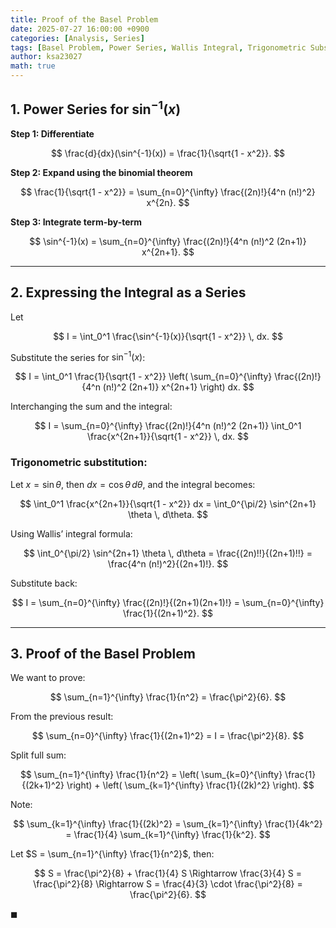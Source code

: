 ```yaml
---
title: Proof of the Basel Problem
date: 2025-07-27 16:00:00 +0900
categories: [Analysis, Series]
tags: [Basel Problem, Power Series, Wallis Integral, Trigonometric Substitution, Integration, Inverse Sine, Infinite Series]
author: ksa23027
math: true
---
```


## 1. Power Series for $\sin^{-1}(x)$

**Step 1: Differentiate**

$$
\frac{d}{dx}(\sin^{-1}(x)) = \frac{1}{\sqrt{1 - x^2}}.
$$

**Step 2: Expand using the binomial theorem**

$$
\frac{1}{\sqrt{1 - x^2}} = \sum_{n=0}^{\infty} \frac{(2n)!}{4^n (n!)^2} x^{2n}.
$$

**Step 3: Integrate term-by-term**

$$
\sin^{-1}(x) = \sum_{n=0}^{\infty} \frac{(2n)!}{4^n (n!)^2 (2n+1)} x^{2n+1}.
$$

---

## 2. Expressing the Integral as a Series

Let

$$
I = \int_0^1 \frac{\sin^{-1}(x)}{\sqrt{1 - x^2}} \, dx.
$$

Substitute the series for $\sin^{-1}(x)$:

$$
I = \int_0^1 \frac{1}{\sqrt{1 - x^2}} \left( \sum_{n=0}^{\infty} \frac{(2n)!}{4^n (n!)^2 (2n+1)} x^{2n+1} \right) dx.
$$

Interchanging the sum and the integral:

$$
I = \sum_{n=0}^{\infty} \frac{(2n)!}{4^n (n!)^2 (2n+1)} \int_0^1 \frac{x^{2n+1}}{\sqrt{1 - x^2}} \, dx.
$$

### Trigonometric substitution:

Let $x = \sin \theta$, then $dx = \cos \theta \, d\theta$, and the integral becomes:

$$
\int_0^1 \frac{x^{2n+1}}{\sqrt{1 - x^2}} dx = \int_0^{\pi/2} \sin^{2n+1} \theta \, d\theta.
$$

Using Wallis’ integral formula:

$$
\int_0^{\pi/2} \sin^{2n+1} \theta \, d\theta = \frac{(2n)!!}{(2n+1)!!} = \frac{4^n (n!)^2}{(2n+1)!}.
$$

Substitute back:

$$
I = \sum_{n=0}^{\infty} \frac{(2n)!}{(2n+1)(2n+1)!} = \sum_{n=0}^{\infty} \frac{1}{(2n+1)^2}.
$$

---

## 3. Proof of the Basel Problem

We want to prove:

$$
\sum_{n=1}^{\infty} \frac{1}{n^2} = \frac{\pi^2}{6}.
$$

From the previous result:

$$
\sum_{n=0}^{\infty} \frac{1}{(2n+1)^2} = I = \frac{\pi^2}{8}.
$$

Split full sum:

$$
\sum_{n=1}^{\infty} \frac{1}{n^2} = \left( \sum_{k=0}^{\infty} \frac{1}{(2k+1)^2} \right) + \left( \sum_{k=1}^{\infty} \frac{1}{(2k)^2} \right).
$$

Note:

$$
\sum_{k=1}^{\infty} \frac{1}{(2k)^2} = \sum_{k=1}^{\infty} \frac{1}{4k^2} = \frac{1}{4} \sum_{k=1}^{\infty} \frac{1}{k^2}.
$$

Let $S = \sum_{n=1}^{\infty} \frac{1}{n^2}$, then:

$$
S = \frac{\pi^2}{8} + \frac{1}{4} S \Rightarrow \frac{3}{4} S = \frac{\pi^2}{8} \Rightarrow S = \frac{4}{3} \cdot \frac{\pi^2}{8} = \frac{\pi^2}{6}.
$$

$\blacksquare$
